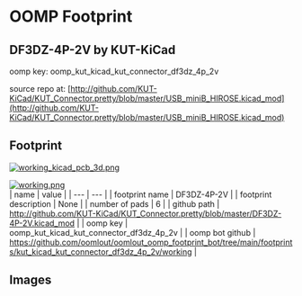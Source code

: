 # OOMP Footprint  
## DF3DZ-4P-2V  by KUT-KiCad  
  
oomp key: oomp_kut_kicad_kut_connector_df3dz_4p_2v  
  
source repo at: [http://github.com/KUT-KiCad/KUT_Connector.pretty/blob/master/USB_miniB_HIROSE.kicad_mod](http://github.com/KUT-KiCad/KUT_Connector.pretty/blob/master/USB_miniB_HIROSE.kicad_mod)  
## Footprint  
  
[![working_kicad_pcb_3d.png](working_kicad_pcb_3d_600.png)](working_kicad_pcb_3d.png)  
  
[![working.png](working_600.png)](working.png)  
| name | value | 
| --- | --- | 
| footprint name | DF3DZ-4P-2V | 
| footprint description | None | 
| number of pads | 6 | 
| github path | http://github.com/KUT-KiCad/KUT_Connector.pretty/blob/master/DF3DZ-4P-2V.kicad_mod | 
| oomp key | oomp_kut_kicad_kut_connector_df3dz_4p_2v | 
| oomp bot github | https://github.com/oomlout/oomlout_oomp_footprint_bot/tree/main/footprints/kut_kicad_kut_connector_df3dz_4p_2v/working | 
## Images  
